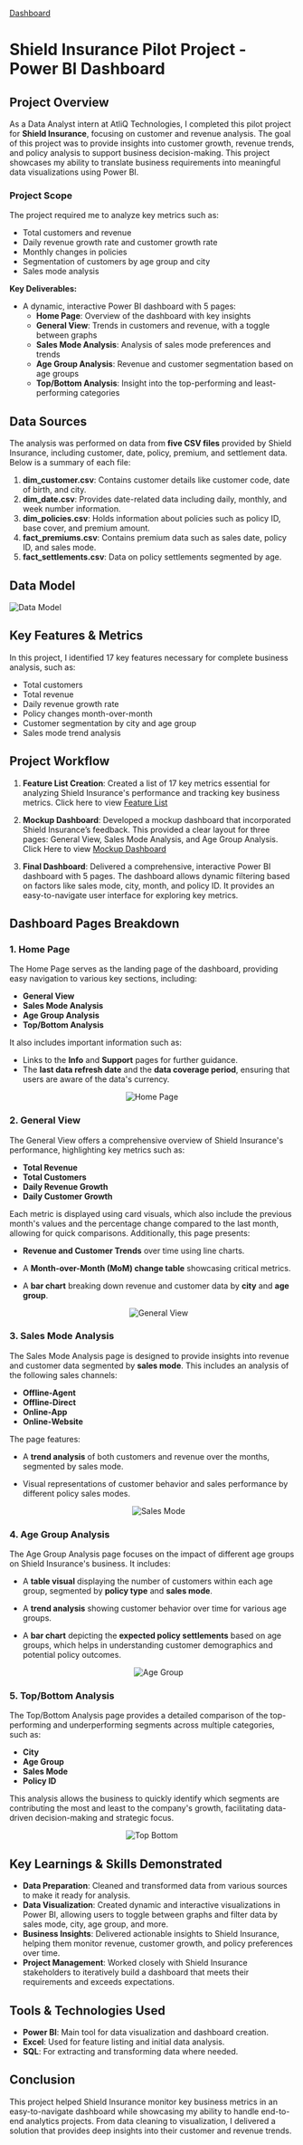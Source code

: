 [Dashboard](https://github.com/satishsangwan/Shield_Insurance_Pilot_Project/blob/main/images/Dashboad_Image.png)
# Shield Insurance Pilot Project - Power BI Dashboard

## Project Overview
As a Data Analyst intern at AtliQ Technologies, I completed this pilot project for **Shield Insurance**, focusing on customer and revenue analysis. The goal of this project was to provide insights into customer growth, revenue trends, and policy analysis to support business decision-making. This project showcases my ability to translate business requirements into meaningful data visualizations using Power BI.

### Project Scope
The project required me to analyze key metrics such as:
- Total customers and revenue
- Daily revenue growth rate and customer growth rate
- Monthly changes in policies
- Segmentation of customers by age group and city
- Sales mode analysis

**Key Deliverables:**
- A dynamic, interactive Power BI dashboard with 5 pages:
  - **Home Page**: Overview of the dashboard with key insights
  - **General View**: Trends in customers and revenue, with a toggle between graphs
  - **Sales Mode Analysis**: Analysis of sales mode preferences and trends
  - **Age Group Analysis**: Revenue and customer segmentation based on age groups
  - **Top/Bottom Analysis**: Insight into the top-performing and least-performing categories

## Data Sources
The analysis was performed on data from **five CSV files** provided by Shield Insurance, including customer, date, policy, premium, and settlement data. Below is a summary of each file:

1. **dim_customer.csv**: Contains customer details like customer code, date of birth, and city.
2. **dim_date.csv**: Provides date-related data including daily, monthly, and week number information.
3. **dim_policies.csv**: Holds information about policies such as policy ID, base cover, and premium amount.
4. **fact_premiums.csv**: Contains premium data such as sales date, policy ID, and sales mode.
5. **fact_settlements.csv**: Data on policy settlements segmented by age.

## Data Model   
![Data Model](https://github.com/satishsangwan/Shield_Insurance_Pilot_Project/blob/main/images/Data%20Model.png)
## Key Features & Metrics
In this project, I identified 17 key features necessary for complete business analysis, such as:
- Total customers
- Total revenue
- Daily revenue growth rate
- Policy changes month-over-month
- Customer segmentation by city and age group
- Sales mode trend analysis

## Project Workflow

1. **Feature List Creation**: Created a list of 17 key metrics essential for analyzing Shield Insurance's performance and tracking key business metrics. Click here to view [Feature List]()
   
2. **Mockup Dashboard**: Developed a mockup dashboard that incorporated Shield Insurance’s feedback. This provided a clear layout for three pages: General View, Sales Mode Analysis, and Age Group Analysis. Click Here to view [Mockup Dashboard](https://github.com/satishsangwan/Shield_Insurance_Pilot_Project/blob/main/client_updated_mockup.pdf)

4. **Final Dashboard**: Delivered a comprehensive, interactive Power BI dashboard with 5 pages. The dashboard allows dynamic filtering based on factors like sales mode, city, month, and policy ID. It provides an easy-to-navigate user interface for exploring key metrics.

## Dashboard Pages Breakdown

### 1. **Home Page**  
   The Home Page serves as the landing page of the dashboard, providing easy navigation to various key sections, including:
- **General View**
- **Sales Mode Analysis**
- **Age Group Analysis**
- **Top/Bottom Analysis**

It also includes important information such as:
- Links to the **Info** and **Support** pages for further guidance.
- The **last data refresh date** and the **data coverage period**, ensuring that users are aware of the data's currency.

 <p align="center"> 
  <img src= "https://github.com/satishsangwan/Shield_Insurance_Pilot_Project/blob/main/images/Home_GIF.gif" alt="Home Page"/>  
  </p>   

### 2. **General View**  
   The General View offers a comprehensive overview of Shield Insurance's performance, highlighting key metrics such as:
- **Total Revenue**
- **Total Customers**
- **Daily Revenue Growth**
- **Daily Customer Growth**

Each metric is displayed using card visuals, which also include the previous month's values and the percentage change compared to the last month, allowing for quick comparisons. Additionally, this page presents:
- **Revenue and Customer Trends** over time using line charts.
- A **Month-over-Month (MoM) change table** showcasing critical metrics.
- A **bar chart** breaking down revenue and customer data by **city** and **age group**.
   
   <p align="center"> 
  <img src= "https://github.com/satishsangwan/Shield_Insurance_Pilot_Project/blob/main/images/General%20View_GIF.gif" alt="General View"/>  
  </p>   

### 3. **Sales Mode Analysis**  
The Sales Mode Analysis page is designed to provide insights into revenue and customer data segmented by **sales mode**. This includes an analysis of the following sales channels:
- **Offline-Agent**
- **Offline-Direct**
- **Online-App**
- **Online-Website**

The page features:
- A **trend analysis** of both customers and revenue over the months, segmented by sales mode.
- Visual representations of customer behavior and sales performance by different policy sales modes.

  <p align="center"> 
  <img src= "https://github.com/satishsangwan/Shield_Insurance_Pilot_Project/blob/main/images/Sales%20Mode_GIF.gif" alt="Sales Mode"/>  
  </p>  
  
### 4. **Age Group Analysis**  
The Age Group Analysis page focuses on the impact of different age groups on Shield Insurance's business. It includes:
- A **table visual** displaying the number of customers within each age group, segmented by **policy type** and **sales mode**.
- A **trend analysis** showing customer behavior over time for various age groups.
- A **bar chart** depicting the **expected policy settlements** based on age groups, which helps in understanding customer demographics and potential policy outcomes.

   <p align="center"> 
  <img src= "https://github.com/satishsangwan/Shield_Insurance_Pilot_Project/blob/main/images/Age%20Group_GIF.gif" alt="Age Group"/>  
  </p>

### 5. **Top/Bottom Analysis**  
The Top/Bottom Analysis page provides a detailed comparison of the top-performing and underperforming segments across multiple categories, such as:
- **City**
- **Age Group**
- **Sales Mode**
- **Policy ID**

This analysis allows the business to quickly identify which segments are contributing the most and least to the company's growth, facilitating data-driven decision-making and strategic focus.

   <p align="center"> 
  <img src= "https://github.com/satishsangwan/Shield_Insurance_Pilot_Project/blob/main/images/Top%20Bottom_GIF.gif" alt="Top Bottom"/>  
  </p>

## Key Learnings & Skills Demonstrated
- **Data Preparation**: Cleaned and transformed data from various sources to make it ready for analysis.
- **Data Visualization**: Created dynamic and interactive visualizations in Power BI, allowing users to toggle between graphs and filter data by sales mode, city, age group, and more.
- **Business Insights**: Delivered actionable insights to Shield Insurance, helping them monitor revenue, customer growth, and policy preferences over time.
- **Project Management**: Worked closely with Shield Insurance stakeholders to iteratively build a dashboard that meets their requirements and exceeds expectations.

## Tools & Technologies Used
- **Power BI**: Main tool for data visualization and dashboard creation.
- **Excel**: Used for feature listing and initial data analysis.
- **SQL**: For extracting and transforming data where needed.

## Conclusion
This project helped Shield Insurance monitor key business metrics in an easy-to-navigate dashboard while showcasing my ability to handle end-to-end analytics projects. From data cleaning to visualization, I delivered a solution that provides deep insights into their customer and revenue trends.
